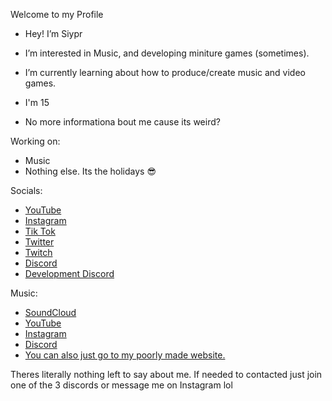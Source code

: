 Welcome to my Profile
- Hey! I’m Siypr
- I’m interested in Music, and developing miniture games (sometimes).
- I’m currently learning about how to produce/create music and video games.

- I'm 15
- No more informationa bout me cause its weird?

Working on:
- Music
- Nothing else. Its the holidays 😎

Socials:
- [YouTube](https://youtube.com/siypr)
- [Instagram](https://instagram.com/siypryt)
- [Tik Tok](https://tiktok.com/@siypr)
- [Twitter](https://twitter.com/siypr)
- [Twitch](https://twitch.tv/siypryt)
- [Discord](https://discord.gg/fSfuW4AS3B)
- [Development Discord](https://discord.gg/Mth2uQS)

Music:
- [SoundCloud](https://soundcloud.com/imrainclouds)
- [YouTube](https://youtube.com/@imrainclouds)
- [Instagram](https://instagram.com/im.rain.clouds)
- [Discord](https://discord.gg/rdhvS48wUK/)
- [You can also just go to my poorly made website.](https://siypryt.github.io/audioplayer.html)

Theres literally nothing left to say about me. If needed to contacted just join one of the 3 discords or message me on Instagram lol
